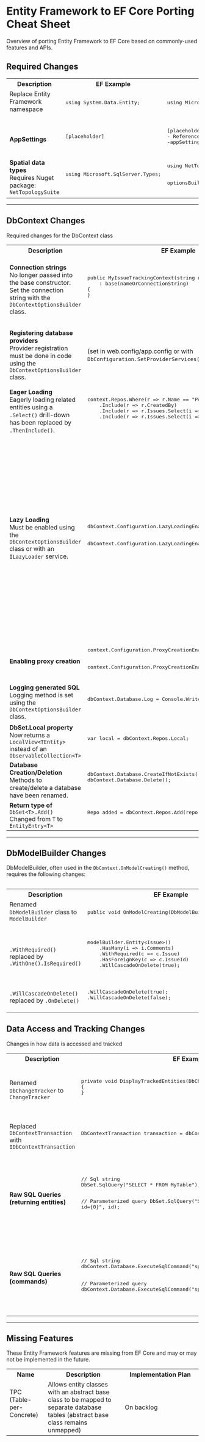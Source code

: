 # Entity Framework to EF Core Porting Cheat Sheet

Overview of porting Entity Framework to EF Core based on commonly-used features and APIs.

<!----------- INITIAL CHANGES ----------->

## Required Changes

<table>
  <colgroup>
    <col style="width:20%">
    <col style="width:40%">
    <col style="width:40%">
  </colgroup>
	<tr>
		<th>Description</th>
		<th>EF Example</th>
		<th>EF Core Example</th>
 	</tr>
  <tr>
    <td class="col1">
      Replace Entity Framework namespace
      <br><br>
    </td>
    <td class="col2">
      <pre lang="csharp">
using System.Data.Entity;
      </pre>
    </td>
    <td class="col3">
      <pre lang="csharp">
using Microsoft.EntityFrameworkCore;
      </pre>
    </td>
  </tr>
  <tr>
    <td class="col1">
      <b>AppSettings</b>
    </td>
    <td class="col2">
      <pre lang="csharp">
[placeholder]
      </pre>
    </td>
    <td class="col3">
      <pre lang="csharp">
[placeholder]
- Reference System.Configuration.ConfigurationManager from NuGet, then get connection string from app.config with:ConfigurationManager.AppSettings[ConnectionStringName];
-appSettings.json?
      </pre>
    </td>
  </tr>
  <tr>
    <td class="col1">
      <b>Spatial data types</b>
      <br>
      Requires Nuget package: <code>NetTopologySuite</code>
    </td>
    <td class="col2">
      <pre lang="csharp">
using Microsoft.SqlServer.Types;
      </pre>
    </td>
    <td class="col3">
      <pre lang="csharp">
using NetTopologySuite.Geometries;
<br>
optionsBuilder.UseSqlServer(connectionString, options => options.UseNetTopologySuite());
      </pre>
    </td>
  </tr>
<!-- TEMPLATE 
  <tr>
    <td class="col1">
      <b>s</b>
      <br>
    </td>
    <td class="col2">
      <pre lang="csharp">
s
      </pre>
    </td>
    <td class="col3">
      <pre lang="csharp">
s
      </pre>
    </td>
  </tr>
END TEMPLATE -->
</table>

---

<!----------- DB CONTEXT ----------->

## DbContext Changes

Required changes for the DbContext class

<table>
  <colgroup>
    <col style="width:20%">
    <col style="width:40%">
    <col style="width:40%">
  </colgroup>
	<tr>
		<th>Description</th>
		<th>EF Example</th>
		<th>EF Core Example</th>
 	</tr>
  <tr>
    <td class="col1">
      <b>Connection strings</b> 
      <br>
      No longer passed into the base constructor. Set the connection string with the <code>DbContextOptionsBuilder</code> class.
    </td>
    <td class="col2">
      <pre lang="csharp">
public MyIssueTrackingContext(string nameOrConnectionString) 
    : base(nameOrConnectionString) 
{
}
      </pre>
    </td>
    <td class="col3">
      <pre lang="csharp">
private readonly string _connectionString;

public MyIssueTrackingContext(string connectionString)
{
&nbsp;&nbsp;&nbsp;&nbsp;\_connectionString = connectionString;
}
<br>
public override void OnConfiguring(DbContextOptionsBuilder optionsBuilder)
{
&nbsp;&nbsp;&nbsp;&nbsp;optionsBuilder.UseSqlServer(\_connectionString);
}

</pre>
</td>

  </tr>
  <tr>
    <td class="col1">
      <b>Registering database providers</b>
      <br> Provider registration must be done in code using the <code>DbContextOptionsBuilder</code> class.
    </td>
    <td class="col2">
(set in web.config/app.config or with <code>DbConfiguration.SetProviderServices()</code> method)
    </td>
    <td class="col3">
      <pre lang="csharp">
// .UseSqlServer() registers Sql Server as the provider.
//  Change according the database being used
// Ex: .UseNpgsql() registers Postgres (also requires the 
//  Npgsql.EntityFrameworkCore.PostgreSQL Nuget package)
public override void OnConfiguring(DbContextOptionsBuilder optionsBuilder)
{
&nbsp;&nbsp;&nbsp;&nbsp;optionsBuilder.UseSqlServer(_connectionString);
}
      </pre>
    </td>
  </tr>
  <tr>
    <td class="col1">
      <b>Eager Loading</b>
      <br>
      Eagerly loading related entities using a <code>.Select()</code> drill-down has been replaced by <code>.ThenInclude()</code>.
    </td>
    <td class="col2">
      <pre lang="csharp">
context.Repos.Where(r => r.Name == "PortEF6ToCore")
    .Include(r => r.CreatedBy)
    .Include(r => r.Issues.Select(i => i.Assignees))
    .Include(r => r.Issues.Select(i => i.Comments));
      </pre>
    </td>
    <td class="col3">
      <pre lang="csharp">
context.Repos.Where(r => r.Name == "PortEF6ToCore")
    .Include(r => r.CreatedBy)
    .Include(r => r.Issues).ThenInclude(i => i.Assignees))
    .Include(r => r.Issues).ThenInclude(i => i.Comments));
      </pre>
    </td>
  </tr>
  <tr>
    <td class="col1">
      <b>Lazy Loading</b>
      <br>
      Must be enabled using the <code>DbContextOptionsBuilder</code> class or with an <code>ILazyLoader</code> service.
    </td>
    <td class="col2">
      <pre lang="csharp">
dbContext.Configuration.LazyLoadingEnabled = true; 
<br>
dbContext.Configuration.LazyLoadingEnabled = false; 
      </pre>
    </td>
    <td class="col3">
      <pre lang="csharp">
// lazy loading disabled by default
// lazy loading enabled via proxies
optionsBuilder.UseLazyLoadingProxies()
      </pre>
      <pre lang="csharp">
// lazy loading enabled via ILazyLoader service
// requires adding the nuget package Microsoft.EntityFrameworkCore.Abstractions
using Microsoft.EntityFrameworkCore.Infrastructure;
<br>
public class Repo
{
    private readonly ILazyLoader _lazyLoader;
    <br>
    public Repo()
    {
    }
    <br>
    public Repo(ILazyLoader lazyLoader)
    {
        _lazyLoader = lazyLoader;
    }
    <br>
    private List<Issue> _issues;
    public List<Issue> Issues
    {
        get => _lazyLoader.Load(this, ref _issues);
        set => _issues = value;
    }
}
      </pre>
    </td>
  </tr>
  <tr>
    <td class="col1">
      <b>Enabling proxy creation</b>
      <br>
    </td>
    <td class="col2">
      <pre lang="csharp">
context.Configuration.ProxyCreationEnabled = true;
<br>
context.Configuration.ProxyCreationEnabled = false;
      </pre>
    </td>
    <td class="col3">
      <pre lang="csharp">
// proxies are disabled by default
optionsBuilder.UseLazyLoadingProxies()
      </pre>
    </td>
  </tr>
  <tr>
    <td class="col1">
      <b>Logging generated SQL</b>
      <br>
      Logging method is set using the <code>DbContextOptionsBuilder</code> class.
    </td>
    <td class="col2">
      <pre lang="csharp">
dbContext.Database.Log = Console.WriteLine;
      </pre>
    </td>
    <td class="col3">
    <pre lang="csharp">
using Microsoft.Extensions.Logging namespace;
<br>
optionsBuilder.UseLoggerFactory(LoggerFactory.Create(Console.WriteLine));
      </pre>
    </td>
  </tr>
  <tr>
    <td class="col1">
      <b>DbSet.Local property</b>
      <br>
      Now returns a <code>LocalView&lt;TEntity&gt;</code> instead of an <code>ObservableCollection&lt;T&gt;</code>
    </td>
    <td class="col2">
      <pre lang="csharp">
var local = dbContext.Repos.Local;
      </pre>
    </td>
    <td class="col3">
      <pre lang="csharp">
var local = dbContext.Repos.Local.ToObservableCollection();
      </pre>
    </td>
  </tr>
  <tr>
    <td class="col1">
      <b>Database Creation/Deletion</b>
      <br>
      Methods to create/delete a database have been renamed.
    </td>
    <td class="col2">
      <pre lang="csharp">
dbContext.Database.CreateIfNotExists();
dbContext.Database.Delete();
      </pre>
    </td>
    <td class="col3">
      <pre lang="csharp">
dbContext.Database.EnsureCreated();
dbContext.Database.EnsureDeleted();
      </pre>
    </td>
  </tr>
  <tr>
    <td class="col1">
      <b>Return type of </b><code>DbSet&lt;T&gt;.Add()</code>
      <br>
      Changed from <code>T</code> to <code>EntityEntry&lt;T&gt;</code>
      <br>
    </td>
    <td class="col2">
      <pre lang="csharp">
Repo added = dbContext.Repos.Add(repo);
      </pre>
    </td>
    <td class="col3">
      <pre lang="csharp">
Repo added = dbContext.Repos.Add(repo).Entity;
      </pre>
    </td>
  </tr>

<!-- TEMPLATE
  <tr>
    <td class="col1">
      <b>s</b>
      <br>
    </td>
    <td class="col2">
      <pre lang="csharp">
s
      </pre>
    </td>
    <td class="col3">
      <pre lang="csharp">
s
      </pre>
    </td>
  </tr>
END TEMPLATE -->
</table>

---

<!----------- DB MODELBUILDER ----------->

## DbModelBuilder Changes

DbModelBuilder, often used in the <code>DbContext.OnModelCreating()</code> method, requires the following changes:

<table>
  <colgroup>
    <col style="width:20%">
    <col style="width:40%">
    <col style="width:40%">
  </colgroup>
	<tr>
		<th>Description</th>
		<th>EF Example</th>
		<th>EF Core Example</th>
 	</tr>
  <tr>
    <td class="col1">
      Renamed <code>DbModelBuilder</code> class to <code>ModelBuilder</code>
      <br><br>
    </td>
    <td class="col2">
      <pre lang="csharp">
public void OnModelCreating(DbModelBuilder modelBuilder)
      </pre>
    </td>
    <td class="col3">
      <pre lang="csharp">
public void OnModelCreating(ModelBuilder modelBuilder)
      </pre>
    </td>
  </tr>
  <tr>
    <td class="col1">
      <code>.WithRequired()</code> replaced by <code>.WithOne().IsRequired()</code>
    </td>
    <td class="col2">
      <pre lang="csharp">
modelBuilder.Entity&lt;Issue&gt;()
    .HasMany(i => i.Comments)
    .WithRequired(c => c.Issue)
    .HasForeignKey(c => c.IssueId)
    .WillCascadeOnDelete(true);
      </pre>
    </td>
    <td class="col3">
      <pre lang="csharp">
modelBuilder.Entity&lt;Issue&gt;()
    .HasMany(i => i.Comments)
    .WithOne(c => c.Issue)
    .IsRequired(true)
    .HasForeignKey(c => c.IssueId)
    .OnDelete(DeleteBehavior.Cascade)
      </pre>
    </td>
  </tr>
  <tr>
    <td class="col1">
      <code>.WillCascadeOnDelete()</code> replaced by <code>.OnDelete()</code>
    </td>
    <td class="col2">
      <pre lang="csharp">
.WillCascadeOnDelete(true);
.WillCascadeOnDelete(false);
      </pre>
    </td>
    <td class="col3">
      <pre lang="csharp">
.OnDelete(DeleteBehavior.Cascade);
.OnDelete(DeleteBehavior.Restrict);
      </pre>
    </td>
  </tr>

<!-- TEMPLATE
  <tr>
    <td class="col1">
      <b>s</b>
      <br>
    </td>
    <td class="col2">
      <pre lang="csharp">
s
      </pre>
    </td>
    <td class="col3">
      <pre lang="csharp">
s
      </pre>
    </td>
  </tr>
END TEMPLATE -->

## </table>

<!-- DATA ACCESS AND TRACKING -->

## Data Access and Tracking Changes

Changes in how data is accessed and tracked

<table>
  <colgroup>
    <col style="width:20%">
    <col style="width:40%">
    <col style="width:40%">
  </colgroup>
	<tr>
		<th>Description</th>
		<th>EF Example</th>
		<th>EF Core Example</th>
 	</tr>
  <tr>
    <td class="col1">
      Renamed <code>DbChangeTracker</code> to <code>ChangeTracker</code>
    </td>
    <td class="col2">
      <pre lang="csharp">
private void DisplayTrackedEntities(DbChangeTracker changeTracker)
{
}
      </pre>
    </td>
    <td class="col3">
      <pre lang="csharp">
using Microsoft.EntityFrameworkCore.ChangeTracking;
<br>
private void DisplayTrackedEntities(ChangeTracker changeTracker)
{
}
      </pre>
    </td>
  </tr>
  <tr>
    <td class="col1">
      Replaced <code>DbContextTransaction</code> with <code>IDbContextTransaction</code>
      <br>
    </td>
    <td class="col2">
      <pre lang="csharp">
DbContextTransaction transaction = dbContext.Database.BeginTransaction();
      </pre>
    </td>
    <td class="col3">
      <pre lang="csharp">
using Microsoft.EntityFrameworkCore.Storage;
<br>
IDbContextTransaction transaction = dbContext.Database.BeginTransaction();
      </pre>
    </td>
  </tr>
  <tr>
    <td class="col1">
      <b>Raw SQL Queries (returning entities)</b>
      <br>
    </td>
    <td class="col2">
      <pre lang="csharp">
// Sql string
DbSet.SqlQuery("SELECT * FROM MyTable");

// Parameterized query
DbSet.SqlQuery("SELECT \_ FROM MyTable WHERE id={0}", id);

</pre>
</td>
<td class="col3">
<pre lang="csharp">
// Sql string
DbSet.FromSqlRaw("SELECT _ FROM MyTable");

// Parameterized query
DbSet.FromSqlRaw("SELECT \* FROM MyTable WHERE id={0}", id);

// Parameterized query with interpolated string
DbSet.FromSqlInterpolated(\$"SELECT \* FROM MyTable WHERE id={id}");

</pre>
</td>

  </tr>
  <tr>
    <td class="col1">
      <b>Raw SQL Queries (commands)</b>
      <br>
    </td>
    <td class="col2">
      <pre lang="csharp">
// Sql string
dbContext.Database.ExecuteSqlCommand("sp_UpdateAll");
<br>
// Parameterized query
dbContext.Database.ExecuteSqlCommand("sp_InsertId {0}", id);
      </pre>
    </td>
    <td class="col3">
      <pre lang="csharp">
// Sql string
dbContext.Database.ExecuteSqlRaw("sp_UpdateAll");
<br>
// Parameterized query
dbContext.Database.ExecuteSqlRaw("sp_InsertId {0}", id);
<br>
// Parameterized query with interpolated string
dbContext.Database.ExecuteSqlInterpolated($"sp_InsertId {id}");
      </pre>
    </td>
  </tr>

<!-- TEMPLATE
  <tr>
    <td class="col1">
      <b>s</b>
      <br>
    </td>
    <td class="col2">
      <pre lang="csharp">
s
      </pre>
    </td>
    <td class="col3">
      <pre lang="csharp">
s
      </pre>
    </td>
  </tr>
END TEMPLATE -->
</table>

---

<!----------- MISSING FEATURES ----------->

## Missing Features

These Entity Framework features are missing from EF Core and may or may not be implemented in the future.

<table>
  <colgroup>
    <col style="width:20%">
    <col style="width:40%">
    <col style="width:40%">
  </colgroup>
	<tr>
		<th>Name</th>
		<th>Description</th>
		<th>Implementation Plan</th>
 	</tr>
  <tr>
    <td class="col1">
      TPC (Table-per-Concrete)
      <br><br>
    </td>
    <td class="col2">
      Allows entity classes with an abstract base class to be mapped to separate database tables (abstract base class remains unmapped)
    </td>
    <td class="col3">
      On backlog
    </td>
  </tr>

<!-- TEMPLATE
  <tr>
    <td class="col1">
      <b>s</b>
      <br>
    </td>
    <td class="col2">
      <pre lang="csharp">
s
      </pre>
    </td>
    <td class="col3">
      <pre lang="csharp">
s
      </pre>
    </td>
  </tr>
END TEMPLATE -->
</table>

<!-- TABLE TEMPLATE
## Table title

Table description

<table>
  <colgroup>
    <col style="width:20%">
    <col style="width:40%">
    <col style="width:40%">
  </colgroup>
	<tr>
		<th>Description</th>
		<th>EF Example</th>
		<th>EF Core Example</th>
 	</tr>
  <tr>
    <td class="col1">
      <b>s</b>
      <br>
    </td>
    <td class="col2">
      <pre lang="csharp">
s
      </pre>
    </td>
    <td class="col3">
      <pre lang="csharp">
s
      </pre>
    </td>
  </tr>
</table>
END TABLE TEMPLATE -->
